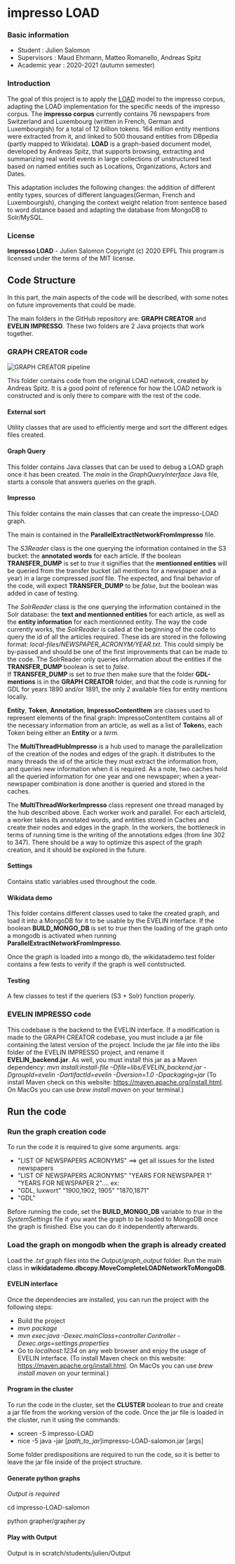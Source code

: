 # impresso LOAD

### Basic information

- Student : Julien Salomon
- Supervisors : Maud Ehrmann, Matteo Romanello, Andreas Spitz
- Academic year : 2020-2021 (autumn semester)

### Introduction

The goal of this project is to apply the  [LOAD](https://dbs.ifi.uni-heidelberg.de/resources/load/) model to the impresso corpus, adapting the LOAD implementation for the specific needs of the impresso corpus. The **impresso corpus** currently contains 76 newspapers from Switzerland and Luxembourg (written in French, German and Luxembourgish) for a total of 12 billion tokens. 164 million entity mentions were extracted from it, and linked to 500 thousand entities from DBpedia (partly mapped to Wikidata).  **LOAD** is a graph-based document model, developed by Andreas Spitz, that supports browsing, extracting and summarizing real world events in large collections of unstructured text based on named entities such as Locations, Organizations, Actors and Dates.

This adaptation includes the following changes: the addition of different entity types, sources of different languages(German, French and Luxembourgish), changing the context weight relation from sentence based to word distance based and adapting the database from MongoDB to Solr/MySQL.

### License  
**Impresso LOAD** - Julien Salomon
Copyright (c) 2020 EPFL
This program is licensed under the terms of the MIT license. 

## Code Structure

In this part, the main aspects of the code will be described, with some notes on future improvements that could be made.

The main folders in the GitHub repository are: **GRAPH CREATOR** and **EVELIN IMPRESSO**. These two folders are 2 Java projects that work together.

### GRAPH CREATOR code

![GRAPH CREATOR pipeline](https://github.com/dhlab-epfl-students/impresso-LOAD-salomon/blob/master/GRAPH%20CREATOR/GRAPH%20CREATOR%20pipeline.png)

This folder contains code from the original LOAD network, created by Andreas Spitz. It is a good point of reference for how the LOAD network is constructed and is only there to compare with the rest of the code. 

#### External sort

Utility classes that are used to efficiently merge and sort the different edges files created.

#### Graph Query

This folder contains Java classes that can be used to debug a LOAD graph once it has been created. The *main* in the *GraphQueryInterface* Java file, starts a console that answers queries on the graph.

#### Impresso

This folder contains the main classes that can create the impresso-LOAD graph.

The main is contained in the **ParallelExtractNetworkFromImpresso** file.

The *S3Reader* class is the one querying the information contained in the S3 bucket: the **annotated words** for each article. If the boolean **TRANSFER_DUMP** is set to *true* it signifies that the **mentionned entities** will be queried from the transfer bucket (all mentions for a newspaper and a year) in a large compressed *jsonl* file. The expected, and final behavior of the code, will expect **TRANSFER_DUMP** to be *false*, but the boolean was added in case of testing. 

The *SolrReader* class is the one querying the information contained in the Solr database: the **text and mentionned entities** for each article, as well as the **entity information** for each mentionned entity. The way the code currently works, the *SolrReader* is called at the beginning of the code to query the id of all the articles required. These ids are stored in the following format: *local-files/NEWSPAPER_ACRONYM/YEAR.txt*. This could simply be by-passed and should be one of the first improvements that can be made to the code. The SolrReader only queries information about the entities if the **TRANSFER_DUMP** boolean is set to *false*.  
If **TRANSFER_DUMP** is set to *true* then make sure that the folder **GDL-mentions** is in the **GRAPH CREATOR** folder, and that the code is running for GDL for years 1890 and/or 1891, the only 2 available files for entity mentions locally.

**Entity**, **Token**, **Annotation**, **ImpressoContentItem** are classes used to represent elements of the final graph: ImpressoContentItem contains all of the necessary information from an article, as well as a list of **Token**s, each Token being either an **Entity** or a *term*. 

The **MultiThreadHubImpresso** is a hub used to manage the parallelization of the creation of the nodes and edges of the graph. It distributes to the many threads the id of the article they must extract the information from, and queries new information when it is required. As a note, two caches hold all the queried information for one year and one newspaper; when a year-newspaper combination is done another is queried and stored in the caches.

The **MultiThreadWorkerImpresso** class represent one thread managed by the hub described above. Each worker work and parallel. For each articleId, a worker takes its annotated words, and entities stored in Caches and create their nodes and edges in the graph.
In the workers, the bottleneck in terms of running time is the writing of the annotations edges (from line 302 to 347). There should be a way to optimize this aspect of the graph creation, and it should be explored in the future.

#### Settings

Contains static variables used throughout the code.

#### Wikidata demo

This folder contains different classes used to take the created graph, and load it into a MongoDB for it to be usable by the EVELIN interface. 
If the boolean **BUILD_MONGO_DB** is set to *true* then the loading of the graph onto a mongodb is activated when running **ParallelExtractNetworkFromImpresso**.

Once the graph is loaded into a mongo db, the wikidatademo.test folder contains a few tests to verify if the graph is well contstructed.

#### Testing
A few classes to test if the queriers (S3 + Solr) function properly.

### EVELIN IMPRESSO code

This codebase is the backend to the EVELIN interface. If a modification is made to the GRAPH CREATOR codebase, you must include a jar file containing the latest version of the project. Include the jar file into the *libs* folder of the EVELIN IMPRESSO project, and rename it **EVELIN_backend.jar**. As well, you must install this jar as a Maven dependency:
*mvn install:install-file –Dfile=libs/EVELIN_backend.jar -DgroupId=evelin -DartifactId=evelin -Dversion=1.0 -Dpackaging=jar*
(To install Maven check on this website: https://maven.apache.org/install.html. On MacOs you can use *brew install maven* on your terminal.)

## Run the code

### Run the graph creation code

To run the code it is required to give some arguments.
args: 
* "LIST OF NEWSPAPERS ACRONYMS" ==> get all issues for the listed newspapers
* "LIST OF NEWSPAPERS ACRONYMS" "YEARS FOR NEWSPAPER 1" "YEARS FOR NEWSPAPER 2"....
ex:
* "GDL, luxwort" "1900,1902, 1905" "1870,1871"
* "GDL"

Before running the code, set the **BUILD_MONGO_DB** variable to *true* in the *SystemSettings* file if you want the graph to be loaded to MongoDB once the graph is finished. Else you can do it independently afterwards.

### Load the graph on mongodb when the graph is already created
Load the *.txt* graph files into the *Output/graph_output* folder. Run the main class in **wikidatademo.dbcopy.MoveCompleteLOADNetworkToMongoDB**.


#### EVELIN interface
Once the dependencies are installed, you can run the project with the following steps:
- Build the project
- *mvn package*
- *mvn exec:java -Dexec.mainClass=controller.Controller -Dexec.args=settings.properties*
- Go to *localhost:1234* on any web browser and enjoy the usage of EVELIN interface.
(To install Maven check on this website: https://maven.apache.org/install.html. On MacOs you can use *brew install maven* on your terminal.)


#### Program in the cluster
To run the code in the cluster, set the **CLUSTER** boolean to *true* and create a jar file from the working version of the code. Once the jar file is loaded in the cluster, run it using the commands:
* screen -S impresso-LOAD
* nice -5 java -jar [*path_to_jar*]impresso-LOAD-salomon.jar [args]

Some folder predispositions are required to run the code, so it is better to leave the jar file inside of the project structure.

#### Generate python graphs
*Output is required*

cd impresso-LOAD-salomon

python grapher/grapher.py

#### Play with Output

Output is in scratch/students/julien/Output







